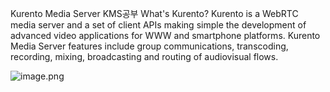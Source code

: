 Kurento Media Server KMS공부
 What's Kurento?
Kurento is a WebRTC media server and a set of client APIs making simple the development of advanced video applications for WWW and smartphone platforms. Kurento Media Server features include group communications, transcoding, recording, mixing, broadcasting and routing of audiovisual flows.

![image.png](./image.png)
